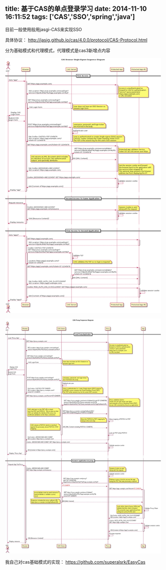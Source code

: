 title: 基于CAS的单点登录学习
date: 2014-11-10 16:11:52
tags: ['CAS','SSO','spring','java']
---

目前一般使用般用jasgi-CAS来实现SSO

具体协议： http://jasig.github.io/cas/4.0.0/protocol/CAS-Protocol.html

分为基础模式和代理模式，代理模式是cas3新增点内容

![](/image/cas/cas-web-flow.png)

![](/image/cas/proxy-web-flow.jpg)


我自己对cas基础模式的实现： https://github.com/superalsrk/EasyCas